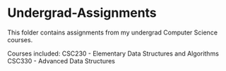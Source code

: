 # Undergrad-Assignments
This folder contains assignments from my undergrad Computer Science courses.

Courses included:
  CSC230 - Elementary Data Structures and Algorithms
  CSC330 - Advanced Data Structures
